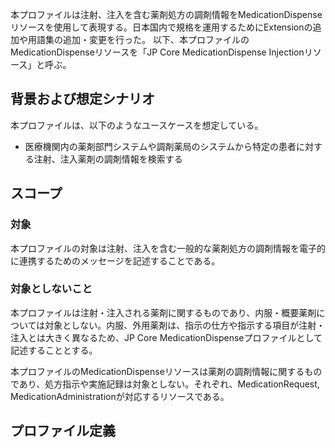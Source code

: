 
本プロファイルは注射、注入を含む薬剤処方の調剤情報をMedicationDispenseリソースを使用して表現する。日本国内で規格を運用するためにExtensionの追加や用語集の追加・変更を行った。
以下、本プロファイルのMedicationDispenseリソースを「JP Core MedicationDispense Injectionリソース」と呼ぶ。

## 背景および想定シナリオ
本プロファイルは、以下のようなユースケースを想定している。

- 医療機関内の薬剤部門システムや調剤薬局のシステムから特定の患者に対する注射、注入薬剤の調剤情報を検索する

## スコープ
<h3>対象</h3>

本プロファイルの対象は注射、注入を含む一般的な薬剤処方の調剤情報を電子的に連携するためのメッセージを記述することである。

<h3>対象としないこと</h3>

本プロファイルは注射・注入される薬剤に関するものであり、内服・概要薬剤については対象としない。内服、外用薬剤は、指示の仕方や指示する項目が注射・注入とは大きく異なるため、JP Core MedicationDispenseプロファイルとして記述することとする。

本プロファイルのMedicationDispenseリソースは薬剤の調剤情報に関するものであり、処方指示や実施記録は対象としない。それぞれ、MedicationRequest, MedicationAdministrationが対応するリソースである。

## プロファイル定義